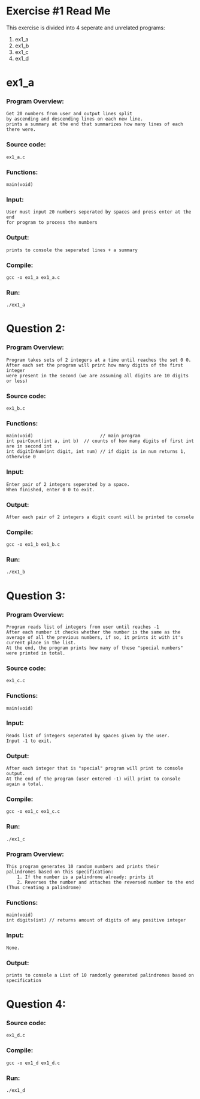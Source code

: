 # Exercise #1 Read Me
  
  This exercise is divided into 4 seperate and unrelated programs:
  1. ex1_a
  2. ex1_b
  3. ex1_c
  4. ex1_d

ex1_a
=====
### Program Overview:
	Get 20 numbers from user and output lines split
	by ascending and descending lines on each new line.
	prints a summary at the end that summarizes how many lines of each there were.

### Source code:
```
ex1_a.c
```

### Functions:
```
main(void) 
```

### Input:
	User must input 20 numbers seperated by spaces and press enter at the end 
	for program to process the numbers

### Output:
	prints to console the seperated lines + a summary

### Compile:
```
gcc -o ex1_a ex1_a.c
```
### Run:
```
./ex1_a
```
  



  
Question 2:
===========
### Program Overview:
	Program takes sets of 2 integers at a time until reaches the set 0 0.
	After each set the program will print how many digits of the first integer
	were present in the second (we are assuming all digits are 10 digits or less)

### Source code:
```
ex1_b.c
```
	
### Functions:
```
main(void)				 		   // main program
int pairCount(int a, int b)  // counts of how many digits of first int are in second int
int digitInNum(int digit, int num) // if digit is in num returns 1, otherwise 0
```

### Input:
	Enter pair of 2 integers seperated by a space.   
	When finished, enter 0 0 to exit.

### Output:
	After each pair of 2 integers a digit count will be printed to console

### Compile:
```
gcc -o ex1_b ex1_b.c
```
### Run:
```
./ex1_b
```
  

  
Question 3:
===========
### Program Overview:
	Program reads list of integers from user until reaches -1
	After each number it checks whether the number is the same as the
	average of all the previous numbers, if so, it prints it with it's
	current place in the list.
	At the end, the program prints how many of these "special numbers"
	were printed in total.

### Source code:
```
ex1_c.c
```

### Functions:
```
main(void) 

```

### Input:
	Reads list of integers seperated by spaces given by the user. 
	Input -1 to exit.

### Output:
	After each integer that is "special" program will print to console output.
	At the end of the program (user entered -1) will print to console again a total.

### Compile:
```
gcc -o ex1_c ex1_c.c
```
### Run:
```
./ex1_c
```
  
  
### Program Overview:
	This program generates 10 random numbers and prints their
	palindromes based on this specification:
		1. If the number is a palindrome already: prints it
		2. Reverses the number and attaches the reversed number to the end (Thus creating a palindrome)
 
### Functions:
```
main(void) 
int digits(int) // returns amount of digits of any positive integer
```

### Input:
	None.


### Output:
	prints to console a List of 10 randomly generated palindromes based on specification

Question 4:
===========
### Source code:
```
ex1_d.c
```
### Compile:
```
gcc -o ex1_d ex1_d.c
```
### Run:
```
./ex1_d
```
